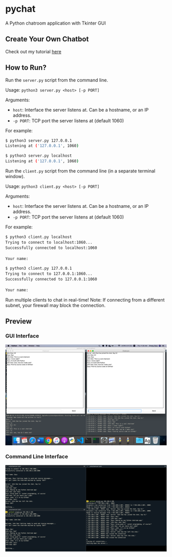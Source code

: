 # pychat
 A Python chatroom application with Tkinter GUI

## Create Your Own Chatbot
Check out my tutorial [here](https://dev.to/zeyu2001/build-a-chatroom-app-with-python-44fa)

## How to Run? 
Run the `server.py` script from the command line. 

Usage: ```python3 server.py <host> [-p PORT]```

Arguments:
- ```host```: Interface the server listens at. Can be a hostname, or an IP address.
- ```-p PORT```: TCP port the server listens at (default 1060)

For example:

```bash
$ python3 server.py 127.0.0.1
Listening at ('127.0.0.1', 1060)
```

```bash
$ python3 server.py localhost
Listening at ('127.0.0.1', 1060)
```

Run the `client.py` script from the command line (in a separate terminal window). 

Usage: ```python3 client.py <host> [-p PORT]```

Arguments:
- ```host```: Interface the server listens at. Can be a hostname, or an IP address.
- ```-p PORT```: TCP port the server listens at (default 1060)

For example:

```bash
$ python3 client.py localhost
Trying to connect to localhost:1060...
Successfully connected to localhost:1060

Your name:
```

```bash
$ python3 client.py 127.0.0.1
Trying to connect to 127.0.0.1:1060...
Successfully connected to 127.0.0.1:1060

Your name:
```

Run multiple clients to chat in real-time! 
Note: If connecting from a different subnet, your firewall may block the connection.

## Preview

### GUI Interface
![Screenshot2](Screenshot2.png)

### Command Line Interface
![Screenshot1](Screenshot1.png)